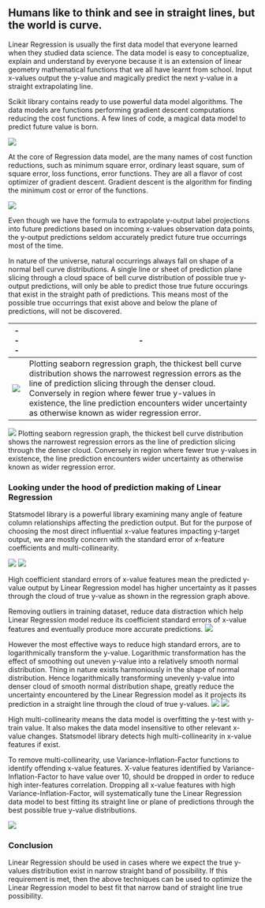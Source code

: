 ## Humans like to think and see in straight lines, but the world is curve.

Linear Regression is usually the first data model that everyone learned when they studied data science. The data model is easy to conceptualize, explain and understand by everyone because it is an extension of linear geometry mathematical functions that we all have learnt from school. Input x-values output the y-value and magically predict the next y-value in a straight extrapolating line.

Scikit library contains ready to use powerful data model algorithms. The data models are functions performing gradient descent computations reducing the cost functions. A few lines of code, a magical data model to predict future value is born.

![](https://cocoisland.github.io/img/linearReg.png)

At the core of Regression data model, are the many names of cost function reductions, such as minimum square error, ordinary least square, sum of square error, loss functions, error functions. They are all a flavor of cost optimizer of gradient descent. Gradient descent is the algorithm for finding the minimum cost or error of the functions.

![](https://cocoisland.github.io/img/gradient_descent.png)

Even though we have the formula to extrapolate y-output label projections into future predictions based on incoming x-values observation data points, the y-output predictions seldom accurately predict future true occurrings most of the time. 

In nature of the universe, natural occurrings always fall on shape of a normal bell curve distributions. A single line or sheet of prediction plane slicing through a cloud space of bell curve distribution of possible true y-output predictions, will only be able to predict those true future occurings that exist in the straight path of predictions. This means most of the possible true occurrings that exist above and below the plane of predictions, will not be discovered.

| --- | - |
|---|-|
| ![](https://cocoisland.github.io/img/regplot.png) | Plotting seaborn regression graph, the thickest bell curve distribution shows the narrowest regression errors as the line of prediction slicing through the denser cloud. Conversely in region where fewer true y-values in existence, the line prediction encounters wider uncertainty as otherwise known as wider regression error. |

<div style="text-align: left"><img src=https://cocoisland.github.io/img/regplot.png>  
  Plotting seaborn regression graph, the thickest bell curve distribution shows the narrowest regression errors as the line of prediction slicing through the denser cloud. Conversely in region where fewer true y-values in existence, the line prediction encounters wider uncertainty as otherwise known as wider regression error. 
  </div>

### Looking under the hood of prediction making of Linear Regression
Statsmodel library is a powerful library examining many angle of feature column relationships affecting the prediction output. But for the purpose of choosing the most direct influential x-value features impacting y-target output, we are mostly concern with the standard error of x-feature coefficients and multi-collinearity. 

![](https://cocoisland.github.io/img/statsmodel.png) ![](https://cocoisland.github.io/img/statsmodel_code.png)

High coefficient standard errors of x-value features mean the predicted y-value output by Linear Regression model has higher uncertainty as it passes through the cloud of true y-value as shown in the regression graph above. 

Removing outliers in training dataset, reduce data distraction which help Linear Regression model reduce its coefficient standard errors of x-value features and eventually produce more accurate predictions.
![](https://cocoisland.github.io/img/outlier.png)

However the most effective ways to reduce high standard errors, are to logarithmically transform the y-value. Logarithmic transformation has the effect of smoothing out  uneven y-value into a relatively smooth normal distribution. Thing in nature exists harmoniously in the shape of normal distribution. Hence logarithmically transforming unevenly y-value into denser cloud of smooth normal distribution shape, greatly reduce the uncertainty encountered by the Linear Regression model as it projects its prediction in a straight line through the cloud of true y-values.
![](https://cocoisland.github.io/img/logy_statsmodel.png) ![](https://cocoisland.github.io/img/logy_code.png)

High multi-collinearity means the data model is overfitting the y-test with y-train value. It also makes the data model insensitive to other relevant x-value changes. Statsmodel library detects high multi-collinearity in x-value features if exist. 

To remove multi-collinearity, use Variance-Inflation-Factor functions to identify offending x-value features. X-value features identified by Variance-Inflation-Factor to have value over 10, should be dropped in order to reduce high inter-features correlation. Dropping all x-value features with high Variance-Inflation-Factor, will systematically tune the Linear Regression data model to best fitting its straight line or plane of predictions through the best possible true y-value distributions.

![](https://cocoisland.github.io/img/vifout.png)

### Conclusion
Linear Regression should be used in cases where we expect the true y-values distribution exist in narrow straight band of possibility. If this requirement is met, then the above techniques can be used to optimize the Linear Regression model to best fit that narrow band of straight line true possibility.



